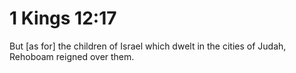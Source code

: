 # 1 Kings 12:17

But [as for] the children of Israel which dwelt in the cities of Judah, Rehoboam reigned over them.